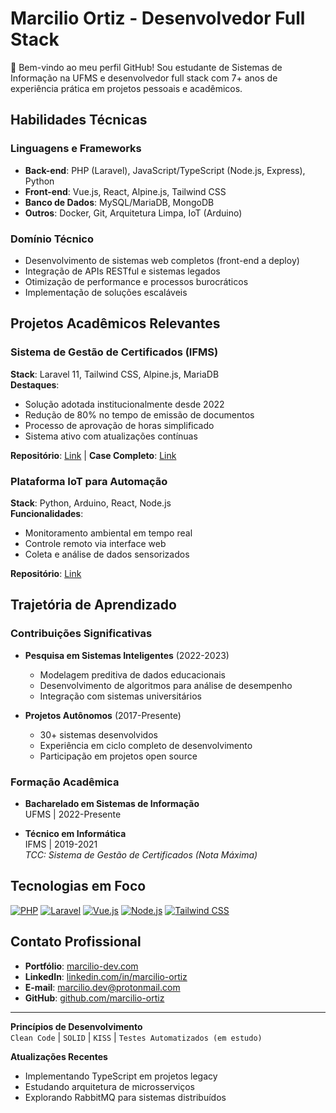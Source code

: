 # Marcilio Ortiz - Desenvolvedor Full Stack

👋 Bem-vindo ao meu perfil GitHub! Sou estudante de Sistemas de Informação na UFMS e desenvolvedor full stack com 7+ anos de experiência prática em projetos pessoais e acadêmicos.

## Habilidades Técnicas

### Linguagens e Frameworks
- **Back-end**: PHP (Laravel), JavaScript/TypeScript (Node.js, Express), Python
- **Front-end**: Vue.js, React, Alpine.js, Tailwind CSS
- **Banco de Dados**: MySQL/MariaDB, MongoDB
- **Outros**: Docker, Git, Arquitetura Limpa, IoT (Arduino)

### Domínio Técnico
- Desenvolvimento de sistemas web completos (front-end a deploy)
- Integração de APIs RESTful e sistemas legados
- Otimização de performance e processos burocráticos
- Implementação de soluções escaláveis

## Projetos Acadêmicos Relevantes

### Sistema de Gestão de Certificados (IFMS)
**Stack**: Laravel 11, Tailwind CSS, Alpine.js, MariaDB  
**Destaques**:
- Solução adotada institucionalmente desde 2022
- Redução de 80% no tempo de emissão de documentos
- Processo de aprovação de horas simplificado
- Sistema ativo com atualizações contínuas

**Repositório**: [Link](#) | **Case Completo**: [Link](#)

### Plataforma IoT para Automação
**Stack**: Python, Arduino, React, Node.js  
**Funcionalidades**:
- Monitoramento ambiental em tempo real
- Controle remoto via interface web
- Coleta e análise de dados sensorizados

**Repositório**: [Link](#)

## Trajetória de Aprendizado

### Contribuições Significativas
- **Pesquisa em Sistemas Inteligentes** (2022-2023)
  - Modelagem preditiva de dados educacionais
  - Desenvolvimento de algoritmos para análise de desempenho
  - Integração com sistemas universitários

- **Projetos Autônomos** (2017-Presente)
  - 30+ sistemas desenvolvidos
  - Experiência em ciclo completo de desenvolvimento
  - Participação em projetos open source

### Formação Acadêmica
- **Bacharelado em Sistemas de Informação**  
  UFMS | 2022-Presente

- **Técnico em Informática**  
  IFMS | 2019-2021  
  *TCC: Sistema de Gestão de Certificados (Nota Máxima)*

## Tecnologias em Foco

[![PHP](https://img.shields.io/badge/PHP-777BB4?style=for-the-badge&logo=php&logoColor=white)](#)
[![Laravel](https://img.shields.io/badge/Laravel-FF2D20?style=for-the-badge&logo=laravel&logoColor=white)](#)
[![Vue.js](https://img.shields.io/badge/Vue.js-4FC08D?style=for-the-badge&logo=vuedotjs&logoColor=white)](#)
[![Node.js](https://img.shields.io/badge/Node.js-339933?style=for-the-badge&logo=nodedotjs&logoColor=white)](#)
[![Tailwind CSS](https://img.shields.io/badge/Tailwind_CSS-06B6D4?style=for-the-badge&logo=tailwind-css&logoColor=white)](#)

## Contato Profissional

- **Portfólio**: [marcilio-dev.com](#)  
- **LinkedIn**: [linkedin.com/in/marcilio-ortiz](#)  
- **E-mail**: marcilio.dev@protonmail.com  
- **GitHub**: [github.com/marcilio-ortiz](#)

---

**Princípios de Desenvolvimento**  
`Clean Code` | `SOLID` | `KISS` | `Testes Automatizados (em estudo)`

**Atualizações Recentes**  
- Implementando TypeScript em projetos legacy  
- Estudando arquitetura de microsserviços  
- Explorando RabbitMQ para sistemas distribuídos  
